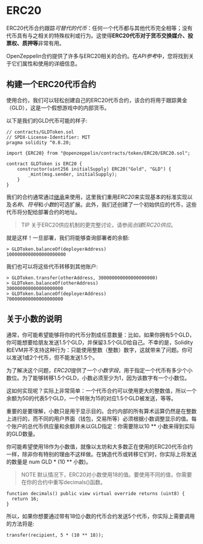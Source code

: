 # ERC20
ERC20代币合约跟踪*可替代的代币*：任何一个代币都与其他代币完全相等；没有代币具有与之相关的特殊权利或行为。这使得**ERC20代币对于货币交换媒介、投票权、质押等**非常有用。

OpenZeppelin合约提供了许多与ERC20相关的合约。在*API参考*中，您将找到关于它们属性和使用的详细信息。

## 构建一个ERC20代币合约
使用合约，我们可以轻松创建自己的ERC20代币合约，该合约将用于跟踪黄金（GLD），这是一个假想游戏中的内部货币。

以下是我们的GLD代币可能的样子:
```
// contracts/GLDToken.sol
// SPDX-License-Identifier: MIT
pragma solidity ^0.8.20;

import {ERC20} from "@openzeppelin/contracts/token/ERC20/ERC20.sol";

contract GLDToken is ERC20 {
    constructor(uint256 initialSupply) ERC20("Gold", "GLD") {
        _mint(msg.sender, initialSupply);
    }
}
```

我们的合约通常通过[继承](https://solidity.readthedocs.io/en/latest/contracts.html#inheritance)来使用，这里我们重用*ERC20*来实现基本的标准实现以及*名称*、*符号*和*小数*的可选扩展。此外，我们还创建了一个初始供应的代币，这些代币将分配给部署合约的地址。

> TIP
关于ERC20供应机制的更完整讨论，请参阅*创建ERC20供应*。

就是这样！一旦部署，我们将能够查询部署者的余额:
```
> GLDToken.balanceOf(deployerAddress)
1000000000000000000000
```

我们也可以将这些代币转移到其他账户:
```
> GLDToken.transfer(otherAddress, 300000000000000000000)
> GLDToken.balanceOf(otherAddress)
300000000000000000000
> GLDToken.balanceOf(deployerAddress)
700000000000000000000
```

## 关于小数的说明
通常，你可能希望能够将你的代币分割成任意数量：比如，如果你拥有5个GLD，你可能想要给朋友发送1.5个GLD，并保留3.5个GLD给自己。不幸的是，Solidity和EVM并不支持这种行为：只能使用整数（整数）数字，这就带来了问题。你可以发送1或2个代币，但不能发送1.5个。

为了解决这个问题，*ERC20*提供了一个*小数字段*，用于指定一个代币有多少个小数位。为了能够转移1.5个GLD，小数必须至少为1，因为该数字有一个小数位。

这如何实现呢？实际上非常简单：一个代币合约可以使用更大的整数值，所以一个余额为50的代表5个GLD，一个转账为15的对应1.5个GLD被发送，等等。

重要的是要理解，小数只是用于显示目的。合约内部的所有算术运算仍然是在整数上进行的，而不同的用户界面（钱包，交易所等）必须根据小数调整显示的值。每个账户的总代币供应量和余额并未以GLD指定：你需要除以10 ** 小数来得到实际的GLD数量。

你可能希望使用18作为小数值，就像以太坊和大多数正在使用的ERC20代币合约一样，除非你有特别的理由不这样做。在铸造代币或转移它们时，你实际上将发送的数量是 num GLD * (10 ** 小数)。

> NOTE
默认情况下，ERC20对小数使用18的值。要使用不同的值，你需要在你的合约中重写decimals()函数。
```
function decimals() public view virtual override returns (uint8) {
  return 16;
}
```

所以，如果你想要通过带有18位小数的代币合约发送5个代币，你实际上需要调用的方法将是:
```
transfer(recipient, 5 * (10 ** 18));
```